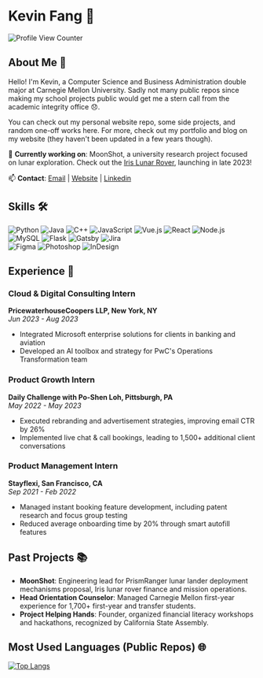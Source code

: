 # Kevin Fang 👋

![Profile View Counter](https://komarev.com/ghpvc/?username=TheSnakeFang)

## About Me 🚀

Hello! I'm Kevin, a Computer Science and Business Administration double major at Carnegie Mellon University. Sadly not many public repos since making my school projects public would get me a stern call from the academic integrity office 😞.

You can check out my personal website repo, some side projects, and random one-off works here. For more, check out my portfolio and blog on my website (they haven't been updated in a few years though).

🔭 **Currently working on**: MoonShot, a university research project focused on lunar exploration. Check out the [Iris Lunar Rover]((https://irislunarrover.space/)), launching in late 2023!

📫 **Contact**: [Email](mailto:kevinfang@cmu.edu) | [Website](https://kevinfang.tech) | [Linkedin](https://www.linkedin.com/in/hirekevinfang/)

## Skills 🛠

![Python](https://img.shields.io/badge/-Python-333333?style=flat&logo=python) ![Java](https://img.shields.io/badge/-Java-333333?style=flat&logo=java) ![C++](https://img.shields.io/badge/-C++-333333?style=flat&logo=c) ![JavaScript](https://img.shields.io/badge/-JavaScript-333333?style=flat&logo=javascript)
![Vue.js](https://img.shields.io/badge/-Vue.js-333333?style=flat&logo=vue.js) ![React](https://img.shields.io/badge/-React-333333?style=flat&logo=react) ![Node.js](https://img.shields.io/badge/-Node.js-333333?style=flat&logo=node.js)  
![MySQL](https://img.shields.io/badge/-MySQL-333333?style=flat&logo=mysql) ![Flask](https://img.shields.io/badge/-Flask-333333?style=flat&logo=flask) ![Gatsby](https://img.shields.io/badge/-Gatsby-333333?style=flat&logo=gatsby) ![Jira](https://img.shields.io/badge/-Jira-333333?style=flat&logo=jira)  
![Figma](https://img.shields.io/badge/-Figma-333333?style=flat&logo=figma) ![Photoshop](https://img.shields.io/badge/-Photoshop-333333?style=flat&logo=adobe-photoshop) ![InDesign](https://img.shields.io/badge/-InDesign-333333?style=flat&logo=adobe-indesign)

## Experience 💼

### Cloud & Digital Consulting Intern
**PricewaterhouseCoopers LLP, New York, NY**  
*Jun 2023 - Aug 2023*  
- Integrated Microsoft enterprise solutions for clients in banking and aviation  
- Developed an AI toolbox and strategy for PwC's Operations Transformation team

### Product Growth Intern
**Daily Challenge with Po-Shen Loh, Pittsburgh, PA**  
*May 2022 - May 2023*  
- Executed rebranding and advertisement strategies, improving email CTR by 26%  
- Implemented live chat & call bookings, leading to 1,500+ additional client conversations

### Product Management Intern
**Stayflexi, San Francisco, CA**  
*Sep 2021 - Feb 2022*  
- Managed instant booking feature development, including patent research and focus group testing  
- Reduced average onboarding time by 20% through smart autofill features

## Past Projects 📚

- **MoonShot**: Engineering lead for PrismRanger lunar lander deployment mechanisms proposal, Iris lunar rover finance and mission operations.
- **Head Orientation Counselor**: Managed Carnegie Mellon first-year experience for 1,700+ first-year and transfer students.
- **Project Helping Hands**: Founder, organized financial literacy workshops and hackathons, recognized by California State Assembly.

## Most Used Languages (Public Repos) 🌐

[![Top Langs](https://github-readme-stats-git-masterrstaa-rickstaa.vercel.app/api/top-langs/?username=TheSnakeFang)](https://github.com/TheSnakeFang/github-readme-stats)

